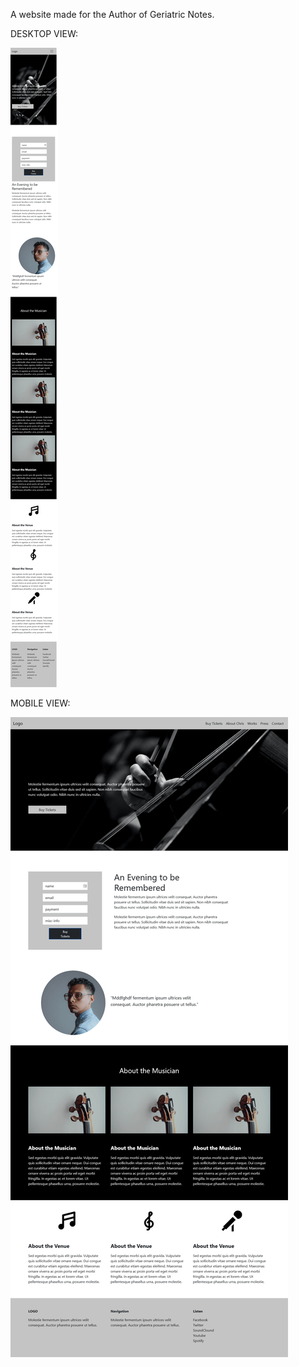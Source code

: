 A website made for the Author of Geriatric Notes.

DESKTOP VIEW:

![image](assets/mobile.png)

MOBILE VIEW:

![image](assets/desktop.png)
